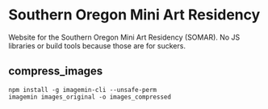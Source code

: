 # Southern Oregon Mini Art Residency

Website for the Southern Oregon Mini Art Residency (SOMAR).  No JS libraries or build tools because those are for suckers.

## compress_images

    npm install -g imagemin-cli --unsafe-perm
    imagemin images_original -o images_compressed

